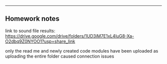 -------------------------------------------------------------------------

## Homework notes

link to sound file results: https://drive.google.com/drive/folders/1UD3iM7E1xL4luG8-Xa-O2dbq9Z0NYOO1?usp=share_link

only the read me and newly created code modules have been uploaded as uploading the entire folder caused connection issues
